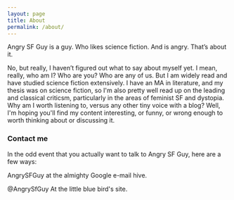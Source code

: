 ```yaml
---
layout: page
title: About
permalink: /about/
---
```


Angry SF Guy is a guy.  Who likes science fiction.  And is angry. That’s about it.

No, but really, I haven’t figured out what to say about myself yet.  I mean, really, who am I?  Who are you?  Who are any of us.  But I am widely read and have studied science fiction extensively.  I have an MA in literature, and my thesis was on science fiction, so I'm also pretty well read up on the leading and classical criticsm, particularly in the areas of feminist SF and dystopia.  Why am I worth listening to, versus any other tiny voice with a blog?  Well, I'm hoping you'll find my content interesting, or funny, or wrong enough to worth thinking about or discussing it.

### Contact me

In the odd event that you actually want to talk to Angry SF Guy, here are a few ways:

AngrySFGuy at the almighty Google e-mail hive.

@AngrySfGuy At the little blue bird's site.
